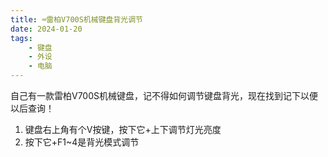 ```yaml
---
title: ⌨雷柏V700S机械键盘背光调节
date: 2024-01-20
tags: 
    - 键盘
    - 外设
    - 电脑
---
```


自己有一款雷柏V700S机械键盘，记不得如何调节键盘背光，现在找到记下以便以后查询！

1. 键盘右上角有个V按键，按下它+上下调节灯光亮度
2. 按下它+F1~4是背光模式调节